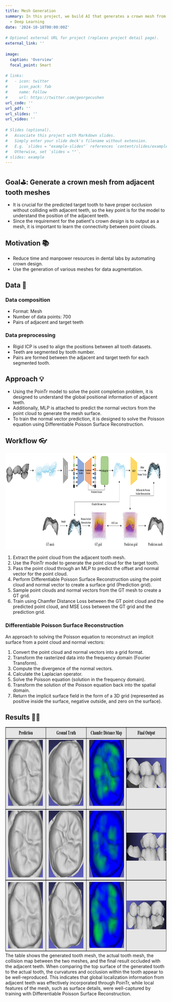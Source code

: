 ```yaml
---
title: Mesh Generation
summary: In this project, we build AI that generates a crown mesh from neighborhood tooth mesh.
  - Deep Learning
date: '2024-10-18T00:00:00Z'

# Optional external URL for project (replaces project detail page).
external_link: ''

image:
  caption: 'Overview'
  focal_point: Smart

# links:
#   - icon: twitter
#     icon_pack: fab
#     name: Follow
#     url: https://twitter.com/georgecushen
url_code: ''
url_pdf: ''
url_slides: ''
url_video: ''

# Slides (optional).
#   Associate this project with Markdown slides.
#   Simply enter your slide deck's filename without extension.
#   E.g. `slides = "example-slides"` references `content/slides/example-slides.md`.
#   Otherwise, set `slides = ""`.
# slides: example
---
```



## Goal⛳️: Generate a crown mesh from adjacent tooth meshes
* It is crucial for the predicted target tooth to have proper occlusion without colliding with adjacent teeth, so the key point is for the model to understand the position of the adjacent teeth.
* Since the requirement for the patient's crown design is to output as a mesh, it is important to learn the connectivity between point clouds.



## Motivation 📚
 * Reduce time and manpower resources in dental labs by automating crown design.
 * Use the generation of various meshes for data augmentation.


## Data 🏦

### Data composition
* Format: Mesh
* Number of data points: 700
* Pairs of adjacent and target teeth


### Data preprocessing
* Rigid ICP is used to align the positions between all tooth datasets.
* Teeth are segmented by tooth number.
* Pairs are formed between the adjacent and target teeth for each segmented tooth.

## Approach 💡
* Using the PoinTr model to solve the point completion problem, it is designed to understand the global positional information of adjacent teeth.
* Additionally, MLP is attached to predict the normal vectors from the point cloud to generate the mesh surface.
* To train the normal vector prediction, it is designed to solve the Poisson equation using Differentiable Poisson Surface Reconstruction.


## Workflow 👓
<img src="workflow.png" width="900px" height="300px" title="workflow" alt="workflow"></img><br/>
1. Extract the point cloud from the adjacent tooth mesh.
2. Use the PoinTr model to generate the point cloud for the target tooth.
3. Pass the point cloud through an MLP to predict the offset and normal vector for the point cloud.
4. Perform Differentiable Poisson Surface Reconstruction using the point cloud and normal vector to create a surface grid (Prediction grid).
5. Sample point clouds and normal vectors from the GT mesh to create a GT grid.
6. Train using Chamfer Distance Loss between the GT point cloud and the predicted point cloud, and MSE Loss between the GT grid and the prediction grid.

### Differentiable Poisson Surface Reconstruction
An approach to solving the Poisson equation to reconstruct an implicit surface from a point cloud and normal vectors:
1. Convert the point cloud and normal vectors into a grid format.
2. Transform the rasterized data into the frequency domain (Fourier Transform).
3. Compute the divergence of the normal vectors.
4. Calculate the Laplacian operator.
5. Solve the Poisson equation (solution in the frequency domain).
6. Transform the solution of the Poisson equation back into the spatial domain.
7. Return the implicit surface field in the form of a 3D grid (represented as positive inside the surface, negative outside, and zero on the surface).

## Results 👨‍🔬
<img src="result.png" width="900px" height="700px" title="result" alt="result"></img><br/>
The table shows the generated tooth mesh, the actual tooth mesh, the collision map between the two meshes, and the final result occluded with the adjacent teeth. When comparing the top surface of the generated tooth to the actual tooth, the curvatures and occlusion within the tooth appear to be well-reproduced. This indicates that global localization information from adjacent teeth was effectively incorporated through PoinTr, while local features of the mesh, such as surface details, were well-captured by training with Differentiable Poisson Surface Reconstruction.